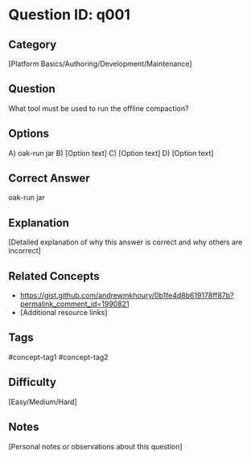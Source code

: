 # Question ID: q001

## Category
[Platform Basics/Authoring/Development/Maintenance]

## Question
What tool must be used to run the offline compaction?

## Options
A) oak-run jar
B) [Option text]
C) [Option text]
D) [Option text]

## Correct Answer
oak-run jar

## Explanation
[Detailed explanation of why this answer is correct and why others are incorrect]

## Related Concepts
- https://gist.github.com/andrewmkhoury/0b1fe4d8b619178ff87b?permalink_comment_id=1990821 
- [Additional resource links]

## Tags
#concept-tag1 #concept-tag2

## Difficulty
[Easy/Medium/Hard]

## Notes
[Personal notes or observations about this question]
